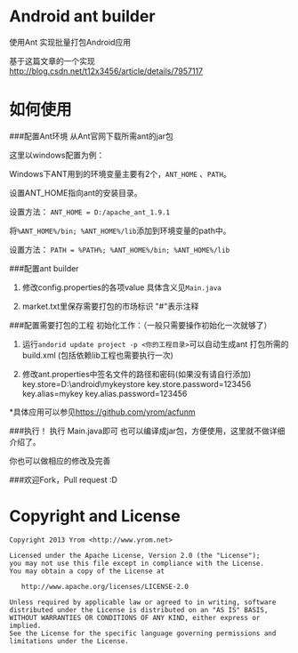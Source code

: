 ﻿Android ant builder
=====
使用Ant 实现批量打包Android应用

基于这篇文章的一个实现 <http://blog.csdn.net/t12x3456/article/details/7957117>

如何使用
=====

###配置Ant环境
从Ant官网下载所需ant的jar包

这里以windows配置为例：

Windows下ANT用到的环境变量主要有2个，`ANT_HOME` 、`PATH`。

设置ANT_HOME指向ant的安装目录。

设置方法：
`ANT_HOME = D:/apache_ant_1.9.1`

将`%ANT_HOME%/bin; %ANT_HOME%/lib`添加到环境变量的path中。

设置方法：
`PATH = %PATH%; %ANT_HOME%/bin; %ANT_HOME%/lib`

###配置ant builder
1. 修改config.properties的各项value
具体含义见`Main.java`

2. market.txt里保存需要打包的市场标识
"#"表示注释

###配置需要打包的工程
初始化工作：（一般只需要操作初始化一次就够了）

1. 运行`andorid update project -p <你的工程目录>`可以自动生成ant 打包所需的 build.xml (包括依赖lib工程也需要执行一次)

2. 修改ant.properties中签名文件的路径和密码(如果没有请自行添加)
    key.store=D:\\android\\mykeystore
    key.store.password=123456
    key.alias=mykey
    key.alias.password=123456

*具体应用可以参见<https://github.com/yrom/acfunm>

###执行！
执行 Main.java即可
也可以编译成jar包，方便使用，这里就不做详细介绍了。

你也可以做相应的修改及完善

###欢迎Fork，Pull request :D

Copyright and License
======

	Copyright 2013 Yrom <http://www.yrom.net>

	Licensed under the Apache License, Version 2.0 (the "License");
	you may not use this file except in compliance with the License.
	You may obtain a copy of the License at

	   http://www.apache.org/licenses/LICENSE-2.0

	Unless required by applicable law or agreed to in writing, software
	distributed under the License is distributed on an "AS IS" BASIS,
	WITHOUT WARRANTIES OR CONDITIONS OF ANY KIND, either express or implied.
	See the License for the specific language governing permissions and
	limitations under the License.

